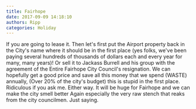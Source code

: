```yaml
---
title: Fairhope
date: 2017-09-09 14:18:10
authors: Ripp
categories: Holiday
---
```


 If you are going to lease it. Then let's first put the Airport property back in the City's name where it should be in the first place (yes folks, we've been paying several hundreds of thousands of dollars each and every year for many, many years)!  Or sell it to Jackass Burrell and his group with the agreement of the Entire Fairhope City Council's resignation. We can hopefully get a good price and save all this money that we spend (WASTE) annually, (Over 20% of the city's budget) this is stupid in the first place. Ridiculous if you ask me. Either way. It will be huge for Fairhope and we can make the city smell better Again especially the very raw stench that reaks from the city councilmen. Just saying.